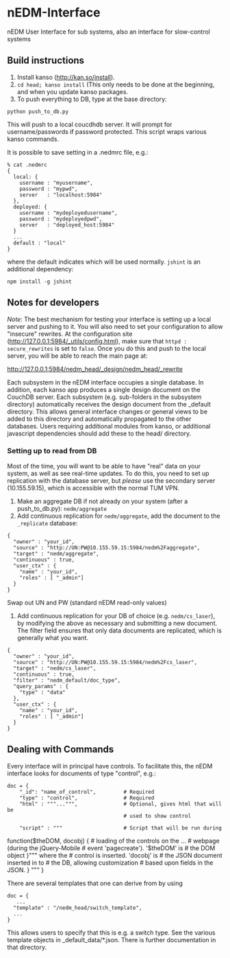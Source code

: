 nEDM-Interface
==============

nEDM User Interface for sub systems, also an interface for slow-control systems

Build instructions
------------------

1.  Install kanso (http://kan.so/install).
2.  ```cd head; kanso install``` (This only needs to be done at the beginning, and when you update kanso packages.
3.  To push everything to DB, type at the base directory:

`python push_to_db.py`

This will push to a local coucdhdb server.  It will prompt for
username/passwords if password protected.  This script wraps various kanso
commands.

It is possible to save setting in a .nedmrc file, e.g.:

```
% cat .nedmrc
{
  local: {
    username : "myusername",
    password : "mypwd",
    server   : "localhost:5984"
  },
  deployed: {
    username : "mydeployedusername",
    password : "mydeployedpwd",
    server   : "deployed_host:5984"
  }
  ...
  default : "local"
}

```
where the default indicates which will be used normally.  ```jshint``` is an additional dependency:

```
npm install -g jshint
```

## Notes for developers


*Note:*  The best mechanism for testing your interface is setting up a local
server and pushing to it.  You will also need to set your configuration to
allow "insecure" rewrites. At the
configuration site (http://127.0.0.1:5984/_utils/config.html), make sure that
```httpd : secure_rewrites``` is set to ```false```.  Once you do this and push
to the local server, you will be able to reach the main page at:

http://127.0.0.1:5984/nedm_head/_design/nedm_head/_rewrite

Each subsystem in the nEDM interface occupies a single database.  In addition,
each kanso app produces a single design document on the CouchDB server.  Each
subsystem (e.g. sub-folders in the subsystem directory) automatically receives
the design document from the \_default directory.  This allows general
interface changes or general views to be added to this directory and
automatically propagated to the other databases.  Users requiring additional
modules from kanso, or additional javascript dependencies should add these to
the head/ directory.

### Setting up to read from DB
Most of the time, you will want to be able to have "real" data on your system,
as well as see real-time updates.  To do this, you need to set up replication
with the database server, but *please* use the secondary server (10.155.59.15),
which is accessible with the normal TUM VPN.

1. Make an aggregate DB if not already on your system (after a push_to_db.py):
`nedm/aggregate`
1. Add continuous replication for `nedm/aggregate`, add the document to the
`_replicate` database:
```
{
  "owner" : "your_id",
  "source" : "http://UN:PW@10.155.59.15:5984/nedm%2Faggregate",
  "target" : "nedm/aggregate",
  "continuous" : true,
  "user_ctx" : {
    "name" : "your_id",
    "roles" : [ "_admin"]
  }
}
```
Swap out UN and PW (standard nEDM read-only values)

1. Add continuous replication for your DB of choice (e.g. `nedm/cs_laser`),
by modifying the above as necessary and submitting a new document.  The filter
field ensures that only data documents are replicated, which is generally what
you want.
```
{
  "owner" : "your_id",
  "source" : "http://UN:PW@10.155.59.15:5984/nedm%2Fcs_laser",
  "target" : "nedm/cs_laser",
  "continuous" : true,
  "filter" : "nedm_default/doc_type",
  "query_params" : {
    "type" : "data"
  },
  "user_ctx" : {
    "name" : "your_id",
    "roles" : [ "_admin"]
  }
}
```





## Dealing with Commands


Every interface will in principal have controls.  To facilitate this, the nEDM
interface looks for documents of type "control", e.g.:

    doc = {
        "_id": "name_of_control",         # Required
        "type" : "control",               # Required
        "html" : """...""",               # Optional, gives html that will be
                                          # used to show control

        "script" : """                    # Script that will be run during
  function($theDOM, docobj) {             # loading of the controls on the
	...                                   # webpage (during the jQuery-Mobile
										  # event 'pagecreate').  '$theDOM' is
										  # the DOM object }""" where the
										  # control is inserted.  'docobj' is
										  # the JSON document inserted in to
										  # the DB, allowing customization
										  # based upon fields in the JSON.
    }
"""
}


There are several templates that one can derive from by using

```
doc = {
   ...
  "template" : "/nedm_head/switch_template",
  ...
}
```

This allows users to specify that this is e.g. a switch type.  See the various
template objects in _default_data/*.json.  There is further documentation in that
directory.

